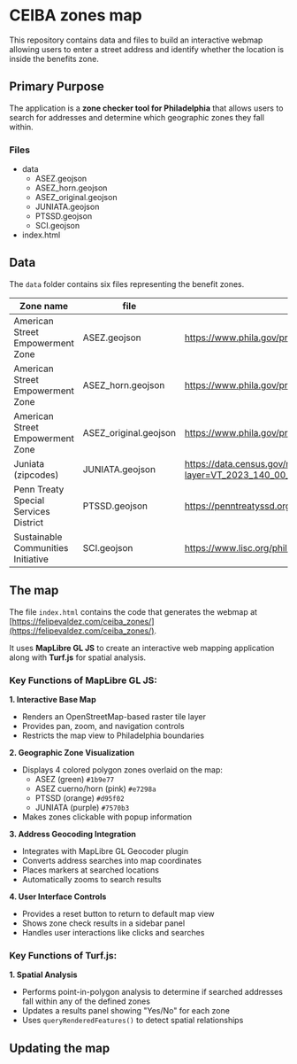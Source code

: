 # CEIBA zones map

This repository contains data and files to build an interactive webmap allowing users to enter a street address and identify whether the location is inside the benefits zone.

## Primary Purpose
The application is a **zone checker tool for Philadelphia** that allows users to search for addresses and determine which geographic zones they fall within.

### Files

- data
  - ASEZ.geojson
  - ASEZ_horn.geojson
  - ASEZ_original.geojson
  - JUNIATA.geojson
  - PTSSD.geojson
  - SCI.geojson
- index.html

## Data

The `data` folder contains six files representing the benefit zones. 

| Zone name                             | file                  | source                                                                                                                                  |
|---------------------------------------|-----------------------|-----------------------------------------------------------------------------------------------------------------------------------------|
| American Street Empowerment Zone      | ASEZ.geojson          | https://www.phila.gov/programs/neighborhood-funding-stream/                                                                             |
| American Street Empowerment Zone      | ASEZ_horn.geojson     | https://www.phila.gov/programs/neighborhood-funding-stream/                                                                             |
| American Street Empowerment Zone      | ASEZ_original.geojson | https://www.phila.gov/programs/neighborhood-funding-stream/                                                                             |
| Juniata (zipcodes)                    | JUNIATA.geojson       | https://data.census.gov/map/1400000US42101019000,42101019100/ACSST5Y2023/S0101?layer=VT_2023_140_00_PY_D1&loc=40.0091,-75.1069,z12.9280 |
| Penn Treaty Special Services District | PTSSD.geojson         | https://penntreatyssd.org/                                                                                                              |
| Sustainable Communities Initiative    | SCI.geojson           | https://www.lisc.org/philly/where-we-work/                                                                                              |


## The map

The file `index.html` contains the code that generates the webmap at [https://felipevaldez.com/ceiba_zones/](https://felipevaldez.com/ceiba_zones/).

It uses **MapLibre GL JS** to create an interactive web mapping application along with **Turf.js** for spatial analysis.

### Key Functions of MapLibre GL JS:

**1. Interactive Base Map**
- Renders an OpenStreetMap-based raster tile layer
- Provides pan, zoom, and navigation controls
- Restricts the map view to Philadelphia boundaries

**2. Geographic Zone Visualization** 
- Displays 4 colored polygon zones overlaid on the map:
  - ASEZ (green) `#1b9e77`
  - ASEZ cuerno/horn (pink) `#e7298a`
  - PTSSD (orange) `#d95f02`
  - JUNIATA (purple) `#7570b3`
- Makes zones clickable with popup information

**3. Address Geocoding Integration**
- Integrates with MapLibre GL Geocoder plugin
- Converts address searches into map coordinates
- Places markers at searched locations
- Automatically zooms to search results

**4. User Interface Controls**
- Provides a reset button to return to default map view
- Shows zone check results in a sidebar panel
- Handles user interactions like clicks and searches

### Key Functions of Turf.js:

**1. Spatial Analysis**
- Performs point-in-polygon analysis to determine if searched addresses fall within any of the defined zones
- Updates a results panel showing "Yes/No" for each zone
- Uses `queryRenderedFeatures()` to detect spatial relationships

## Updating the map



